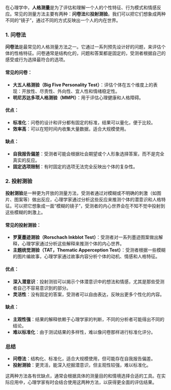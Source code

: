 在心理学中，**人格测量**是为了评估和理解一个人的个性特征、行为模式和情感反应。常见的测量方法主要有两种：**问卷法**和**投射测验**。我们可以把它们想象成两种不同的“镜子”，通过不同的方式反映出一个人的内在世界。

### 1. 问卷法

**问卷法**是最常见的人格测量方法之一。它通过一系列预先设计好的问题，来评估个体的性格特征。问卷通常是结构化的，问题和答案都是固定的，受测者根据自己的感受或行为选择最符合的选项。

#### 常见的问卷：

- **大五人格测验（Big Five Personality Test）**：评估个体在五个维度上的表现：开放性、尽责性、外向性、宜人性和情绪稳定性。
- **明尼苏达多项人格测验（MMPI）**：用于评估心理健康和人格障碍。

#### 优点：

- **标准化**：问卷的设计和评分都有固定的标准，结果可以量化，便于比较。
- **效率高**：可以在短时间内收集大量数据，适合大规模使用。

#### 缺点：

- **自我报告偏差**：受测者可能会根据社会期望或个人形象选择答案，而不是完全真实的反应。
- **固定选项限制**：有时固定的选项无法完全反映出个体的复杂性。

### 2. 投射测验

**投射测验**是一种更为开放的测量方法，受测者通过对模糊或不明确的刺激（如图片、图案等）做出反应，心理学家通过分析这些反应来推测个体的潜意识和人格特征。可以把它想象成一面“模糊的镜子”，受测者的内心世界会在不知不觉中投射到这些模糊的刺激上。

#### 常见的投射测验：

- **罗夏墨迹测验（Rorschach Inkblot Test）**：受测者对一系列墨迹图案做出解释，心理学家通过分析这些解释来推测个体的内心世界。
- **主题统觉测验（TAT，Thematic Apperception Test）**：受测者根据一些模糊的图片编故事，心理学家通过故事内容分析个体的动机、情感和人格特征。

#### 优点：

- **深入潜意识**：投射测验可以揭示个体潜意识中的想法和情感，尤其是那些受测者自己不容易意识到的部分。
- **灵活性**：没有固定的答案，受测者可以自由表达，反映出更多个性化的内容。

#### 缺点：

- **主观性强**：结果的解释依赖于心理学家的判断，不同的分析者可能得出不同的结论。
- **难以标准化**：由于测试结果的多样性，难以像问卷那样进行标准化评分。

### 总结

- **问卷法**：结构化、标准化，适合大规模使用，但可能存在自我报告偏差。
- **投射测验**：更灵活，能深入挖掘潜意识，但主观性较强，难以标准化。

这两种方法各有优缺点，通常会根据具体的测量目的和情境选择合适的工具。在实际应用中，心理学家有时会结合使用这两种方法，以获得更全面的评估结果。

